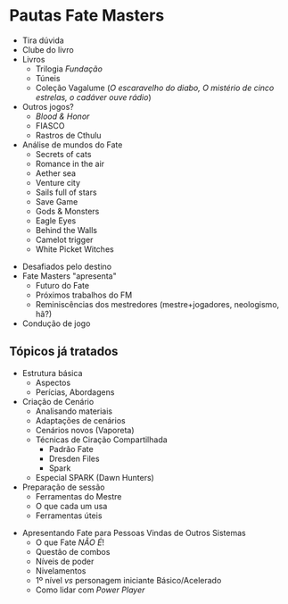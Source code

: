 # Pautas Fate Masters

- Tira dúvida
- Clube do livro
- Livros
	- Trilogia _Fundação_
	- Túneis
	- Coleção Vagalume (_O escaravelho do diabo, O mistério de cinco estrelas, o cadáver ouve rádio_)
-  Outros jogos?
	- _Blood & Honor_
	- FIASCO
	- Rastros de Cthulu
- Análise de mundos do Fate
	- Secrets of cats
	- Romance in the air
	- Aether sea
	- Venture city
	- Sails full of stars
	- Save Game
	- Gods & Monsters
	- Eagle Eyes
	- Behind the Walls
	- Camelot trigger 
	- White Picket Witches
+ Desafiados pelo destino
+ Fate Masters "apresenta"
	- Futuro do Fate
	- Próximos trabalhos do FM
	- Reminiscências dos mestredores (mestre+jogadores, neologismo, hã?)
+ Condução de jogo

## Tópicos já tratados

+ Estrutura básica
	+ Aspectos
	+ Perícias, Abordagens
+ Criação de Cenário
	+ Analisando materiais
	+ Adaptações de cenários
	+ Cenários novos (Vaporeta)
	+ Técnicas de Ciração Compartilhada
		+ Padrão Fate
		+ Dresden Files
		+ Spark
	+ Especial SPARK (Dawn Hunters)
+ Preparação de sessão
	- Ferramentas do Mestre
	- O que cada um usa
	- Ferramentas úteis
- Apresentando Fate para Pessoas Vindas de Outros Sistemas
	- O que Fate _NÃO É_!
	- Questão de combos
	- Níveis de poder
	- Nivelamentos
	- 1º nível _vs_ personagem iniciante Básico/Acelerado
	- Como lidar com _Power Player_
<!--stackedit_data:
eyJoaXN0b3J5IjpbMTQwMTM5Mzg0MSwxMDk2MjU2MzE4XX0=
-->
